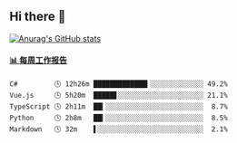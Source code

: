 ## Hi there 👋

[![Anurag's GitHub stats](https://github-readme-stats-orilights.vercel.app/api?username=orilights)](https://github.com/anuraghazra/github-readme-stats)

<!--
**OriLight152/OriLight152** is a ✨ _special_ ✨ repository because its `README.md` (this file) appears on your GitHub profile.

Here are some ideas to get you started:

- 🔭 I’m currently working on ...
- 🌱 I’m currently learning ...
- 👯 I’m looking to collaborate on ...
- 🤔 I’m looking for help with ...
- 💬 Ask me about ...
- 📫 How to reach me: ...
- 😄 Pronouns: ...
- ⚡ Fun fact: ...
-->

<!-- waka-box start -->
#### <a href="https://gist.github.com/92c8d5b388768c10efcba86e82b7c4fb" target="_blank">📊 每周工作报告</a>
```text
C#         🕓 12h26m █████████████▎░░░░░░░░░░░░░ 49.2%
Vue.js     🕓 5h20m  █████▋░░░░░░░░░░░░░░░░░░░░░ 21.1%
TypeScript 🕓 2h11m  ██▎░░░░░░░░░░░░░░░░░░░░░░░░  8.7%
Python     🕓 2h8m   ██▎░░░░░░░░░░░░░░░░░░░░░░░░  8.5%
Markdown   🕓 32m    ▌░░░░░░░░░░░░░░░░░░░░░░░░░░  2.1%
```
<!-- Powered by https://github.com/journey-ad/waka-box-go . -->
<!-- waka-box end -->
